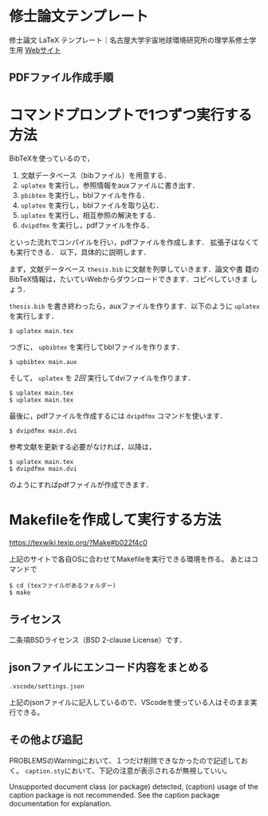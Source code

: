 # 修士論文テンプレート #

修士論文 LaTeX テンプレート｜名古屋大学宇宙地球環境研究所の理学系修士学生用
[Webサイト](https://github.com/akira-okumura/MasterThesisTemplate)


## PDFファイル作成手順 ##
# コマンドプロンプトで1つずつ実行する方法
BibTeXを使っているので，

1. 文献データベース（bibファイル）を用意する．
2. `uplatex` を実行し，参照情報をauxファイルに書き出す．
3. `pbibtex` を実行し，bblファイルを作る．
4. `uplatex` を実行し，bblファイルを取り込む．
5. `uplatex` を実行し，相互参照の解決をする．
6. `dvipdfmx` を実行し，pdfファイルを作る．

といった流れでコンパイルを行い，pdfファイルを作成します．
拡張子はなくても実行できる．
以下，具体的に説明します．

まず，文献データベース `thesis.bib` に文献を列挙していきます．論文や書
籍のBibTeX情報は，たいていWebからダウンロードできます．コピペしていきま
しょう．

`thesis.bib` を書き終わったら，auxファイルを作ります．以下のように
`uplatex` を実行します．

	$ uplatex main.tex

つぎに， `upbibtex` を実行してbblファイルを作ります．

	$ upbibtex main.aux

そして， `uplatex` を *2回* 実行してdviファイルを作ります．

	$ uplatex main.tex
	$ uplatex main.tex

最後に，pdfファイルを作成するには `dvipdfmx` コマンドを使います．

	$ dvipdfmx main.dvi

参考文献を更新する必要がなければ，以降は，

	$ uplatex main.tex
	$ dvipdfmx main.dvi

のようにすればpdfファイルが作成できます．

# Makefileを作成して実行する方法

https://texwiki.texjp.org/?Make#b022f4c0

上記のサイトで各自OSに合わせてMakefileを実行できる環境を作る。
あとはコマンドで

	$ cd (texファイルがあるフォルダー)
	$ make

## ライセンス ##

二条項BSDライセンス（BSD 2-clause License）です．

## jsonファイルにエンコード内容をまとめる ##

	.vscode/settings.json

上記のjsonファイルに記入しているので、VScodeを使っている人はそのまま実行できる。

## その他よび追記 ##
PROBLEMSのWarningにおいて、１つだけ削除できなかったので記述しておく。
`caption.sty`において、下記の注意が表示されるが無視していい。

Unsupported document class (or package) detected,
(caption)	usage of the caption package is not recommended.
See the caption package documentation for explanation.